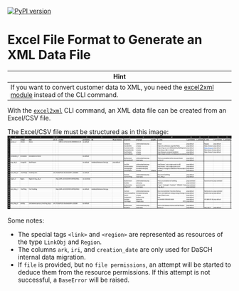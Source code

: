 [![PyPI version](https://badge.fury.io/py/dsp-tools.svg)](https://badge.fury.io/py/dsp-tools)

# Excel File Format to Generate an XML Data File

| <center>**Hint**</center>                                                                                                        |
|:---------------------------------------------------------------------------------------------------------------------------------|
| If you want to convert customer data to XML, you need the [excel2xml module](../excel2xml-module.md) instead of the CLI command. |

With the [`excel2xml`](../cli-commands.md#excel2xml) CLI command, 
an XML data file can be created from an Excel/CSV file.

The Excel/CSV file must be structured as in this image:  
![img-excel2xml.png](../assets/images/img-excel2xml.png)

Some notes:

- The special tags `<link>` and `<region>` are represented as resources of the type `LinkObj` and `Region`. 
- The columns `ark`, `iri`, and `creation_date` are only used for DaSCH internal data migration.
- If `file` is provided, but no `file permissions`, an attempt will be started to deduce them from the resource 
  permissions. If this attempt is not 
  successful, a `BaseError` will be raised.
